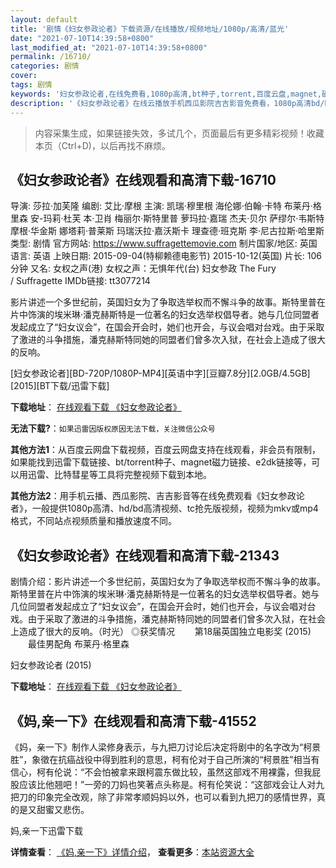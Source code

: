 ```yaml
---
layout: default
title: '剧情《妇女参政论者》下载资源/在线播放/视频地址/1080p/高清/蓝光'
date: "2021-07-10T14:39:58+0800"
last_modified_at: "2021-07-10T14:39:58+0800"
permalink: /16710/
categories: 剧情
cover:
tags: 剧情
keywords: '妇女参政论者,在线免费看,1080p高清,bt种子,torrent,百度云盘,magnet,磁力链,迅雷下载资源'
description: '《妇女参政论者》在线云播放手机西瓜影院吉吉影音免费看，1080p高清bd/hd未删减完整版和tc抢先枪版，mkv/mp4格式，附带bt/torrent种子、magnet/磁力链、百度云盘、网盘资源迅雷下载链接'
---
```


>内容采集生成，如果链接失效，多试几个，页面最后有更多精彩视频！收藏本页（Ctrl+D)，以后再找不麻烦。


## 《妇女参政论者》在线观看和高清下载-16710

导演: 莎拉·加芙隆 编剧: 艾比·摩根 主演: 凯瑞·穆里根 海伦娜·伯翰·卡特 布莱丹·格里森 安-玛莉·杜芙 本·卫肖 梅丽尔·斯特里普 萝玛拉·嘉瑞 杰夫·贝尔 萨缪尔·韦斯特 摩根·华金斯 娜塔莉·普莱斯 玛瑞沃拉·嘉沃斯卡 理查德·班克斯 李·尼古拉斯·哈里斯 类型: 剧情 官方网站: https://www.suffragettemovie.com 制片国家/地区: 英国 语言: 英语 上映日期: 2015-09-04(特柳赖德电影节) 2015-10-12(英国) 片长: 106分钟 又名: 女权之声(港) 女权之声：无惧年代(台) 妇女参政 The Fury / Suffragette IMDb链接: tt3077214

影片讲述一个多世纪前，英国妇女为了争取选举权而不懈斗争的故事。斯特里普在片中饰演的埃米琳·潘克赫斯特是一位著名的妇女选举权倡导者。她与几位同盟者发起成立了“妇女议会”，在国会开会时，她们也开会，与议会唱对台戏。由于采取了激进的斗争措施，潘克赫斯特同她的同盟者们曾多次入狱，在社会上造成了很大的反响。


[妇女参政论者][BD-720P/1080P-MP4][英语中字][豆瓣7.8分][2.0GB/4.5GB][2015][BT下载/迅雷下载]

**下载地址**： [在线观看下载 《妇女参政论者》](https://www.btdx8.com/torrent/suffragette_2015.html) 


**无法下载?**：`如果迅雷因版权原因无法下载，关注微信公众号 `

**其他方法1**：从百度云网盘下载视频，百度云网盘支持在线观看，非会员有限制，如果能找到迅雷下载链接、bt/torrent种子、magnet磁力链接、e2dk链接等，可以用迅雷、比特彗星等工具将完整视频下载到本地。

**其他方法2**：用手机云播、西瓜影院、吉吉影音等在线免费观看《妇女参政论者》，一般提供1080p高清、hd/bd高清视频、tc抢先版视频，视频为mkv或mp4格式，不同站点视频质量和播放速度不同。


## 《妇女参政论者》在线观看和高清下载-21343

剧情介绍：影片讲述一个多世纪前，英国妇女为了争取选举权而不懈斗争的故事。斯特里普在片中饰演的埃米琳·潘克赫斯特是一位著名的妇女选举权倡导者。她与几位同盟者发起成立了“妇女议会”，在国会开会时，她们也开会，与议会唱对台戏。由于采取了激进的斗争措施，潘克赫斯特同她的同盟者们曾多次入狱，在社会上造成了很大的反响。（时光）   ◎获奖情况   　　第18届英国独立电影奖 (2015) 　　最佳男配角 布莱丹·格里森


妇女参政论者 (2015)

**下载地址**： [在线观看下载 《妇女参政论者》](https://www.btbtdy.me/btdy/dy1326.html) 


## 《妈,亲一下》在线观看和高清下载-41552

《妈，亲一下》制作人梁修身表示，与九把刀讨论后决定将剧中的名字改为&ldquo;柯景胜&rdquo;，象徵在抗癌战役中得到胜利的意思，柯有伦对于自己所演的“柯景胜&rdquo;相当有信心，柯有伦说：&ldquo;不会怕被拿来跟柯震东做比较，虽然这部戏不用裸露，但我屁股应该比他翘吧！&rdquo;一旁的刀妈也笑著点头称是。柯有伦笑说：&ldquo;这部戏会让人对九把刀的印象完全改观，除了非常孝顺妈妈以外，也可以看到九把刀的感情世界，真的是又甜蜜又悲伤。</span>


妈,亲一下迅雷下载

**详情查看**： [《妈,亲一下》详情介绍](/movie/41552/)， **查看更多**：[本站资源大全](/movie/t/all/)


